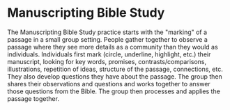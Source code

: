 # Manuscripting Bible Study

The Manuscripting Bible Study practice starts with the
"marking" of a passage in a small group setting.
People gather together to observe a passage
where they see more details as a community
than they would as individuals.
Individuals first mark (circle, underline, highlight, etc.)
their manuscript, looking for key words, promises,
contrasts/comparisons, illustrations, repetition of ideas,
structure of the passage, connections, etc.
They also develop questions they have about the passage.
The group then shares their observations and questions
and works together to answer those questions from the Bible.
The group then processes and applies the passage together.
